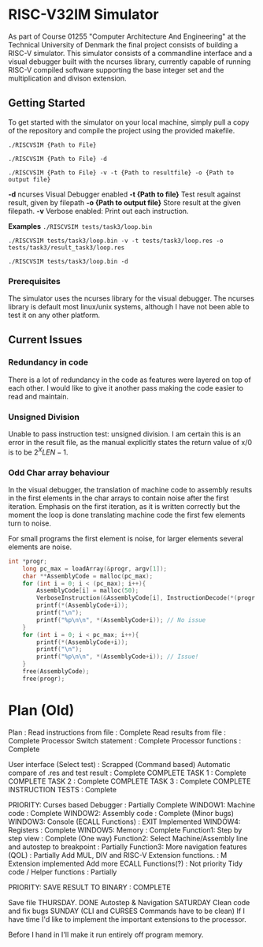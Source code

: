 # RISC-V32IM Simulator
As part of Course 01255 "Computer Architecture And Engineering" at the Technical University of Denmark the final project consists of building a RISC-V simulator. This simulator consists of a commandline interface and a visual debugger built with the ncurses library, currently capable of running RISC-V compiled software supporting the base integer set and the multiplication and divison extension.

## Getting Started
To get started with the simulator on your local machine, simply pull a copy of the repository and compile the project using the provided makefile.

`./RISCVSIM {Path to File}`

`./RISCVSIM {Path to File} -d`

`./RISCVSIM {Path to File} -v -t {Path to resultfile} -o {Path to output file}`

**-d** 
ncurses Visual Debugger enabled
**-t {Path to file}** 
Test result against result, given by filepath
**-o {Path to output file}**
Store result at the given filepath.
**-v**
Verbose enabled: Print out each instruction.

**Examples**
`./RISCVSIM tests/task3/loop.bin`

`./RISCVSIM tests/task3/loop.bin -v -t tests/task3/loop.res -o tests/task3/result_task3/loop.res`

`./RISCVSIM tests/task3/loop.bin -d`

### Prerequisites
The simulator uses the ncurses library for the visual debugger.  The ncurses library is default most linux/unix systems, although I have not been able to test it on any other platform.

## Current Issues

### Redundancy in code
There is a lot of redundancy in the code as features were layered on top of each other. I would like to give it another pass making the code easier to read and maintain.

### Unsigned Division
Unable to pass instruction test: unsigned division. I am certain this is an error in the result file, as the manual explicitly states the return value of x/0 is to be $2^XLEN - 1$.

### Odd Char array behaviour
In the visual debugger, the translation of machine code to assembly results in the first elements in the char arrays to contain noise after the first iteration. Emphasis on the first iteration, as it is written correctly but the moment the loop is done translating machine code the first few elements turn to noise.

For small programs the first element is noise, for larger elements several elements are noise.
```C
int *progr;
	long pc_max = loadArray(&progr, argv[1]);
	char **AssemblyCode = malloc(pc_max);
	for (int i = 0; i < (pc_max); i++){
		AssemblyCode[i] = malloc(50);
		VerboseInstruction(&AssemblyCode[i], InstructionDecode(*(progr + i)), i*4);	
		printf(*(AssemblyCode+i));
		printf("\n");
		printf("%p\n\n", *(AssemblyCode+i)); // No issue
	}
	for (int i = 0; i < pc_max; i++){
		printf(*(AssemblyCode+i));
		printf("\n");
		printf("%p\n\n", *(AssemblyCode+i)); // Issue!
	}
	free(AssemblyCode);
	free(progr);
```

# Plan (Old)
Plan :
Read instructions from file 					: Complete
Read results from file							: Complete
Processor Switch statement  					: Complete
	Processor functions							: Complete

User interface (Select test)					: Scrapped (Command based)
Automatic compare of .res and test result 		: Complete
COMPLETE TASK 1									: Complete
COMPLETE TASK 2									: Complete
COMPLETE TASK 3									: Complete
COMPLETE INSTRUCTION TESTS						: Complete

PRIORITY: Curses based Debugger					: Partially Complete
	WINDOW1: Machine code 						: Complete
	WINDOW2: Assembly code 						: Complete (Minor bugs)
	WINDOW3: Console (ECALL Functions) 			: EXIT Implemented
	WINDOW4: Registers 							: Complete
	WINDOW5: Memory 							: Complete
	Function1: Step by step view				: Complete (One way)
	Function2: Select Machine/Assembly line 
			   and autostep to breakpoint 		: Partially
	Function3: More navigation features (QOL)	: Partially
Add MUL, DIV and RISC-V Extension functions. 	: M Extension implemented
Add more ECALL Functions(?)						: Not priority
Tidy code / Helper functions 				   	: Partially


PRIORITY: SAVE RESULT TO BINARY					: COMPLETE

Save file THURSDAY. DONE
Autostep & Navigation SATURDAY
Clean code and fix bugs SUNDAY (CLI and CURSES Commands have to be clean)
If I have time I'd like to implement the important extensions to the processor.

Before I hand in I'll make it run entirely off program memory.